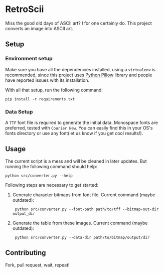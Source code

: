 # RetroScii

Miss the good old days of ASCII art? I for one certainly do. This project converts an image into ASCII art.

## Setup

### Environment setup
Make sure you have all the dependencies installed, using a `virtualenv` is recommended, since this project uses [Python Pillow](https://python-pillow.org/)
library and people have reported issues with its installation.

With all that setup, run the following command:

    pip install -r requirements.txt
    
### Data Setup

A `TTF` font file is required to generate the initial data. Monospace fonts are preferred, tested with `Courier New`.
You can easily find this in your OS's fonts directory or use any font(let us know if you get cool results!).

## Usage

The current script is a mess and will be cleaned in later updates. But running the following command should help:

    python src/converter.py --help
 
Following steps are necessary to get started:

1. Generate character bitmaps from font file. Current command (maybe outdated):

        python src/converter.py --font-path path/to/tff --bitmap-out-dir output_dir

2. Generate the table from these images. Current command (maybe outdated):

        python src/converter.py --data-dir path/to/bitmap/output/dir 

## Contributing

Fork, pull request, wait, repeat!
